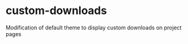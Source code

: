 custom-downloads
================

Modification of default theme to display custom downloads on project pages